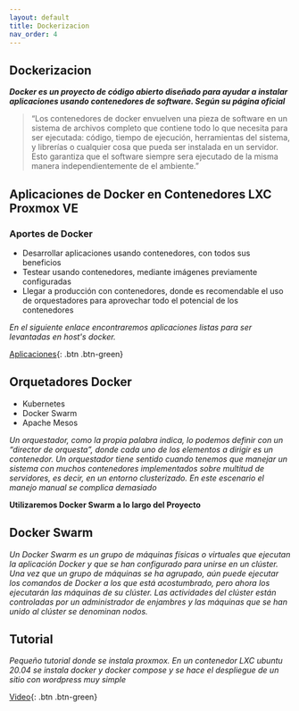 ```yaml
---
layout: default
title: Dockerizacion
nav_order: 4
---
```


## Dockerizacion

**_Docker es un proyecto de código abierto diseñado para ayudar a instalar aplicaciones usando contenedores de software. Según su página oficial_**

>“Los contenedores de docker envuelven una pieza de software en un sistema de archivos completo que contiene todo lo que necesita para ser ejecutada: código, tiempo de ejecución, herramientas del sistema, y librerías o cualquier cosa que pueda ser instalada en un servidor. Esto garantiza que el software siempre sera ejecutado de la misma manera independientemente de el ambiente.”

## Aplicaciones de Docker en Contenedores LXC Proxmox VE

### Aportes de Docker

* Desarrollar aplicaciones usando contenedores, con todos sus beneficios
* Testear usando contenedores, mediante imágenes previamente configuradas
* Llegar a producción con contenedores, donde es recomendable el uso de orquestadores para aprovechar todo el potencial de los contenedores

_En el siguiente enlace encontraremos aplicaciones listas para ser levantadas en host's docker._

[Aplicaciones](https://github.com/Lucho00Cuba/Docker){: .btn .btn-green}

## Orquetadores Docker

* Kubernetes
* Docker Swarm
* Apache Mesos

_Un orquestador, como la propia palabra indica, lo podemos definir con un “director de orquesta”, donde cada uno de los elementos a dirigir es un contenedor. Un orquestador tiene sentido cuando tenemos que manejar un sistema con muchos contenedores implementados sobre multitud de servidores, es decir, en un entorno clusterizado. En este escenario el manejo manual se complica demasiado_

**Utilizaremos Docker Swarm a lo largo del Proyecto**

## Docker Swarm

_Un Docker Swarm es un grupo de máquinas físicas o virtuales que ejecutan la aplicación Docker y que se han configurado para unirse en un clúster. Una vez que un grupo de máquinas se ha agrupado, aún puede ejecutar los comandos de Docker a los que está acostumbrado, pero ahora los ejecutarán las máquinas de su clúster. Las actividades del clúster están controladas por un administrador de enjambres y las máquinas que se han unido al clúster se denominan nodos._

## Tutorial

_Pequeño tutorial donde se instala proxmox. En un contenedor LXC ubuntu 20.04 se instala docker y docker compose y se hace el despliegue de un sitio con wordpress muy simple_

[Video](https://youtu.be/aB-hbJK9qUA){: .btn .btn-green}
